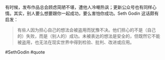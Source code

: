 有时候，发布作品总会顾虑简陋不堪，遭他人冷嘲热讽；更新公众号也有同样心情。其实，别人要么想要跟你一起成功，要么害怕你成功。Seth Godin 这话颇有启发：

> 有些人因为担心自己的想法会被盗用而犹豫不决。他们担心的不是（自己的）失败，而是（别人的）成功。未被表达的想法是安全的，但既然它不能被盗用，也无法在现实世界中得到检验、批判、改进或应用。

#SethGodin #quote 